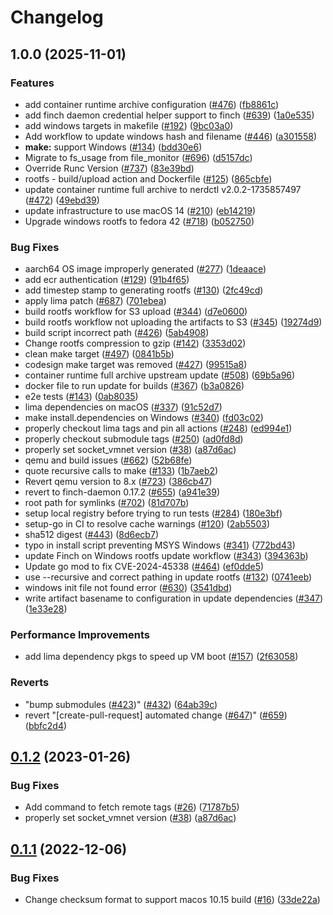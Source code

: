 # Changelog

## 1.0.0 (2025-11-01)


### Features

* add container runtime archive configuration ([#476](https://github.com/runfinch/finch-core/issues/476)) ([fb8861c](https://github.com/runfinch/finch-core/commit/fb8861cd1acd7884a2e51a0a37378d885a0d6409))
* add finch daemon credential helper support to finch ([#639](https://github.com/runfinch/finch-core/issues/639)) ([1a0e535](https://github.com/runfinch/finch-core/commit/1a0e535da30235f38cda2f9e90435636e3b26e5b))
* add windows targets in makefile ([#192](https://github.com/runfinch/finch-core/issues/192)) ([9bc03a0](https://github.com/runfinch/finch-core/commit/9bc03a08cf312f99077cad1be30efeca6b69748c))
* Add workflow to update windows hash and filename ([#446](https://github.com/runfinch/finch-core/issues/446)) ([a301558](https://github.com/runfinch/finch-core/commit/a301558b6da0768b68af0be941d966c0e4e57169))
* **make:** support Windows ([#134](https://github.com/runfinch/finch-core/issues/134)) ([bdd30e6](https://github.com/runfinch/finch-core/commit/bdd30e63c7fa5e1fd1b977d6b1dfb014958b6a19))
* Migrate to fs_usage from file_monitor ([#696](https://github.com/runfinch/finch-core/issues/696)) ([d5157dc](https://github.com/runfinch/finch-core/commit/d5157dc6b3be6a5f65f1e0bbf5e240623f7821e0))
* Override Runc Version ([#737](https://github.com/runfinch/finch-core/issues/737)) ([83e39bd](https://github.com/runfinch/finch-core/commit/83e39bd3c729ce4da9e7ff21841544c8e89ae235))
* rootfs - build/upload action and Dockerfile ([#125](https://github.com/runfinch/finch-core/issues/125)) ([865cbfe](https://github.com/runfinch/finch-core/commit/865cbfeff9c8ba5e0b67b03910c5dcec894f3913))
* update container runtime full archive to nerdctl v2.0.2-1735857497 ([#472](https://github.com/runfinch/finch-core/issues/472)) ([49ebd39](https://github.com/runfinch/finch-core/commit/49ebd39b0846f77f4f6db597d59a215b60578998))
* update infrastructure to use macOS 14 ([#210](https://github.com/runfinch/finch-core/issues/210)) ([eb14219](https://github.com/runfinch/finch-core/commit/eb14219b382bd1233ca6261e782fd4ecf2c1f08a))
* Upgrade windows rootfs to fedora 42 ([#718](https://github.com/runfinch/finch-core/issues/718)) ([b052750](https://github.com/runfinch/finch-core/commit/b0527505933fadd4dce04347bb66c5f46508cad1))


### Bug Fixes

* aarch64 OS image improperly generated ([#277](https://github.com/runfinch/finch-core/issues/277)) ([1deaace](https://github.com/runfinch/finch-core/commit/1deaace0fd93bf38ad9012992bf7563c098f8c0f))
* add ecr authentication ([#129](https://github.com/runfinch/finch-core/issues/129)) ([91b4f65](https://github.com/runfinch/finch-core/commit/91b4f65235ec2ef7e09db17acdeadb7eaf5e652f))
* add timestep stamp to generating rootfs ([#130](https://github.com/runfinch/finch-core/issues/130)) ([2fc49cd](https://github.com/runfinch/finch-core/commit/2fc49cd7451e3825a823417f87fff9a6a71a0d02))
* apply lima patch ([#687](https://github.com/runfinch/finch-core/issues/687)) ([701ebea](https://github.com/runfinch/finch-core/commit/701ebea541562ada46346b1c08fbbe89d0c07755))
* build rootfs workflow for S3 upload ([#344](https://github.com/runfinch/finch-core/issues/344)) ([d7e0600](https://github.com/runfinch/finch-core/commit/d7e060055b10ba47807ca278c207f4ef3efdec6c))
* build rootfs workflow not uploading the artifacts to S3 ([#345](https://github.com/runfinch/finch-core/issues/345)) ([19274d9](https://github.com/runfinch/finch-core/commit/19274d91ed7e2982371bde9ceea7357568326f45))
* build script incorrect path ([#426](https://github.com/runfinch/finch-core/issues/426)) ([5ab4908](https://github.com/runfinch/finch-core/commit/5ab4908db325dca6557ab7971ad9f81a66155f6f))
* Change rootfs compression to gzip ([#142](https://github.com/runfinch/finch-core/issues/142)) ([3353d02](https://github.com/runfinch/finch-core/commit/3353d029bebcd6af38d3a6a549350eeca633691a))
* clean make target ([#497](https://github.com/runfinch/finch-core/issues/497)) ([0841b5b](https://github.com/runfinch/finch-core/commit/0841b5bdc7947b48c43b97fcedd7161284cfb649))
* codesign make target was removed ([#427](https://github.com/runfinch/finch-core/issues/427)) ([99515a8](https://github.com/runfinch/finch-core/commit/99515a8d73262c4e2090964d58f3882661052be1))
* container runtime full archive upstream update ([#508](https://github.com/runfinch/finch-core/issues/508)) ([69b5a96](https://github.com/runfinch/finch-core/commit/69b5a960c7a8612cf3d26b275dbc881f17681d9d))
* docker file to run update for builds ([#367](https://github.com/runfinch/finch-core/issues/367)) ([b3a0826](https://github.com/runfinch/finch-core/commit/b3a0826b617f4c3bb9b92c5ad13c7d423db8798f))
* e2e tests ([#143](https://github.com/runfinch/finch-core/issues/143)) ([0ab8035](https://github.com/runfinch/finch-core/commit/0ab8035a44b2cd99c7668a0cf8739f848153d07b))
* lima dependencies on macOS ([#337](https://github.com/runfinch/finch-core/issues/337)) ([91c52d7](https://github.com/runfinch/finch-core/commit/91c52d70a32789143103070d65b87cb1c59f05e5))
* make install.dependencies on Windows ([#340](https://github.com/runfinch/finch-core/issues/340)) ([fd03c02](https://github.com/runfinch/finch-core/commit/fd03c02b85908b89edda6cad8334e311c3cca115))
* properly checkout lima tags and pin all actions ([#248](https://github.com/runfinch/finch-core/issues/248)) ([ed994e1](https://github.com/runfinch/finch-core/commit/ed994e1ad3f73d5db38a82814d7d768dd1db5ad2))
* properly checkout submodule tags ([#250](https://github.com/runfinch/finch-core/issues/250)) ([ad0fd8d](https://github.com/runfinch/finch-core/commit/ad0fd8d5aa411170fdad74e8ea7e3330762b1724))
* properly set socket_vmnet version ([#38](https://github.com/runfinch/finch-core/issues/38)) ([a87d6ac](https://github.com/runfinch/finch-core/commit/a87d6ac36ca502bece808e5a5eb7355c84d027d1))
* qemu and build issues ([#662](https://github.com/runfinch/finch-core/issues/662)) ([52b68fe](https://github.com/runfinch/finch-core/commit/52b68feb6b619597b8b3f0177eee517477f5e2a0))
* quote recursive calls to make ([#133](https://github.com/runfinch/finch-core/issues/133)) ([1b7aeb2](https://github.com/runfinch/finch-core/commit/1b7aeb2a8e168db640c89dc8dbcd1642efba501a))
* Revert qemu version to 8.x ([#723](https://github.com/runfinch/finch-core/issues/723)) ([386cb47](https://github.com/runfinch/finch-core/commit/386cb475158afc3bb73441b7b468015272f0520b))
* revert to finch-daemon 0.17.2 ([#655](https://github.com/runfinch/finch-core/issues/655)) ([a941e39](https://github.com/runfinch/finch-core/commit/a941e39d970d12f50428615ffa04bf0d3f0dffc9))
* root path for symlinks ([#702](https://github.com/runfinch/finch-core/issues/702)) ([81d707b](https://github.com/runfinch/finch-core/commit/81d707b28b1eb5c064e3ce823a840e03f3edc4ad))
* setup local registry before trying to run tests ([#284](https://github.com/runfinch/finch-core/issues/284)) ([180e3bf](https://github.com/runfinch/finch-core/commit/180e3bfc13fcb17227db634b07c149c991fc5256))
* setup-go in CI to resolve cache warnings ([#120](https://github.com/runfinch/finch-core/issues/120)) ([2ab5503](https://github.com/runfinch/finch-core/commit/2ab550381e8a06654138d8d60e210f18e806b69e))
* sha512 digest ([#443](https://github.com/runfinch/finch-core/issues/443)) ([8d6ecb7](https://github.com/runfinch/finch-core/commit/8d6ecb7f65cdad7487069cf35cf6d173c40461c1))
* typo in install script preventing MSYS Windows ([#341](https://github.com/runfinch/finch-core/issues/341)) ([772bd43](https://github.com/runfinch/finch-core/commit/772bd430d58b907239a92c09ed8d94ef7790a827))
* update Finch on Windows rootfs update workflow ([#343](https://github.com/runfinch/finch-core/issues/343)) ([394363b](https://github.com/runfinch/finch-core/commit/394363b70c094b3fba3d9856703ecc76d6626749))
* Update go mod to fix CVE-2024-45338 ([#464](https://github.com/runfinch/finch-core/issues/464)) ([ef0dde5](https://github.com/runfinch/finch-core/commit/ef0dde5214ded5674c37f4552787e7b86b5db6aa))
* use --recursive and correct pathing in update rootfs ([#132](https://github.com/runfinch/finch-core/issues/132)) ([0741eeb](https://github.com/runfinch/finch-core/commit/0741eeb9ea5a5fc7393b52ef5635ef69cf42af97))
* windows init file not found error ([#630](https://github.com/runfinch/finch-core/issues/630)) ([3541dbd](https://github.com/runfinch/finch-core/commit/3541dbdcedc1fd1f0ae04d4ca366af899af987f1))
* write artifact basename to configuration in update dependencies ([#347](https://github.com/runfinch/finch-core/issues/347)) ([1e33e28](https://github.com/runfinch/finch-core/commit/1e33e286fc7130711a3c8c299db806e97adba419))


### Performance Improvements

* add lima dependency pkgs to speed up VM boot ([#157](https://github.com/runfinch/finch-core/issues/157)) ([2f63058](https://github.com/runfinch/finch-core/commit/2f63058f4d0340eaa584216e189e16f915565c3f))


### Reverts

* "bump submodules ([#423](https://github.com/runfinch/finch-core/issues/423))" ([#432](https://github.com/runfinch/finch-core/issues/432)) ([64ab39c](https://github.com/runfinch/finch-core/commit/64ab39c235dc7c555f5b9f6c779a233f402aed43))
* revert "[create-pull-request] automated change ([#647](https://github.com/runfinch/finch-core/issues/647))" ([#659](https://github.com/runfinch/finch-core/issues/659)) ([bbfc2d4](https://github.com/runfinch/finch-core/commit/bbfc2d4bc9bd092e5bd1fb65cba64812748a1d24))

## [0.1.2](https://github.com/runfinch/finch-core/compare/v0.1.1...v0.1.2) (2023-01-26)


### Bug Fixes

* Add command to fetch remote tags ([#26](https://github.com/runfinch/finch-core/issues/26)) ([71787b5](https://github.com/runfinch/finch-core/commit/71787b5399db4881855ee660c2888eb1d10acd9d))
* properly set socket_vmnet version ([#38](https://github.com/runfinch/finch-core/issues/38)) ([a87d6ac](https://github.com/runfinch/finch-core/commit/a87d6ac36ca502bece808e5a5eb7355c84d027d1))

## [0.1.1](https://github.com/runfinch/finch-core/compare/v0.1.0...v0.1.1) (2022-12-06)


### Bug Fixes

* Change checksum format to support macos 10.15 build ([#16](https://github.com/runfinch/finch-core/issues/16)) ([33de22a](https://github.com/runfinch/finch-core/commit/33de22a9cfe1c847f0513711b813a8dd739df849))
